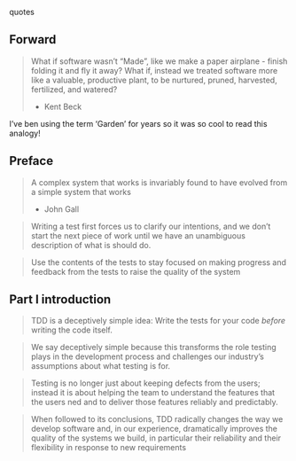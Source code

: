 quotes

## Forward

> What if software wasn’t “Made”, like we make a paper airplane - finish folding it and fly it away? What if, instead we treated software more like a valuable, productive plant, to be nurtured, pruned, harvested, fertilized, and watered?
> - Kent Beck

I’ve ben using the term ‘Garden’ for years so it was so cool to read this analogy!

## Preface

> A complex system that works is invariably found to have evolved from a simple system that works
> - John Gall

> Writing a test first forces us to clarify our intentions, and we don’t start the next piece of work until we have an unambiguous description of what is should do.

> Use the contents of the tests to stay focused on making progress and feedback from the tests to raise the quality of the system

## Part I introduction

> TDD is a deceptively simple idea: Write the tests for your code _before_ writing the code itself.

> We say deceptively simple because this transforms the role testing plays in the development process and challenges our industry’s assumptions about what testing is for.

> Testing is no longer just about keeping defects from the users; instead it is about helping the team to understand the features that the users ned and to deliver those features reliably and predictably.

> When followed to its conclusions, TDD radically changes the way we develop software and, in our experience, dramatically improves the quality of the systems we build, in particular their reliability and their flexibility in response to new requirements
